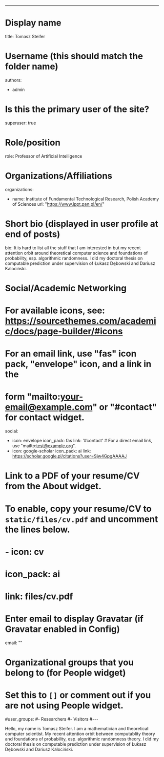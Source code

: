 ---
# Display name
title: Tomasz Steifer

# Username (this should match the folder name)
authors:
- admin

# Is this the primary user of the site?
superuser: true

# Role/position
role: Professor of Artificial Intelligence

# Organizations/Affiliations
organizations:
- name: Institute of Fundamental Technological Research, Polish Academy of Sciences
  url: "https://www.ippt.pan.pl/en/"

# Short bio (displayed in user profile at end of posts)
bio: It is hard to list all the stuff that I am interested in but my recent attention orbit around theoretical computer science and foundations of probability, esp. algorithmic randomness. I did my doctoral thesis on computable prediction under supervision of Łukasz Dębowski and Dariusz Kalociński. 


# Social/Academic Networking
# For available icons, see: https://sourcethemes.com/academic/docs/page-builder/#icons
#   For an email link, use "fas" icon pack, "envelope" icon, and a link in the
#   form "mailto:your-email@example.com" or "#contact" for contact widget.
social:
- icon: envelope
  icon_pack: fas
  link: '#contact'  # For a direct email link, use "mailto:test@example.org".
- icon: google-scholar
  icon_pack: ai
  link: https://scholar.google.pl/citations?user=Sjw4GpgAAAAJ
# Link to a PDF of your resume/CV from the About widget.
# To enable, copy your resume/CV to `static/files/cv.pdf` and uncomment the lines below.
# - icon: cv
#   icon_pack: ai
#   link: files/cv.pdf

# Enter email to display Gravatar (if Gravatar enabled in Config)
email: ""

# Organizational groups that you belong to (for People widget)
#   Set this to `[]` or comment out if you are not using People widget.
#user_groups:
#- Researchers
#- Visitors
#---

Hello, my name is Tomasz Steifer. I am a mathematician and theoretical computer scientist. My recent attention orbit between computablity theory and foundations of probability, esp. algorithmic randomness theory. I did my doctoral thesis on computable prediction under supervision of Łukasz Dębowski and Dariusz Kalociński. 
